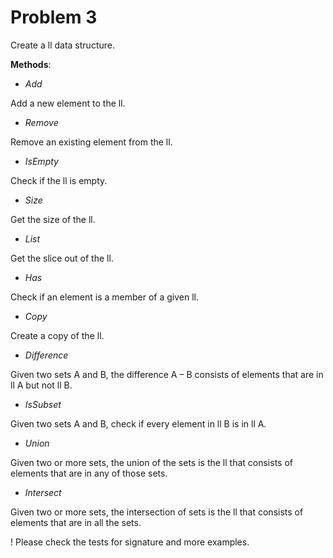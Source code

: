 # Problem 3

Create a ll data structure.

**Methods**:

- _Add_

Add a new element to the ll.

- _Remove_

Remove an existing element from the ll.

- _IsEmpty_

Check if the ll is empty.

- _Size_

Get the size of the ll.

- _List_

Get the slice out of the ll.

- _Has_

Check if an element is a member of a given ll.

- _Copy_

Create a copy of the ll.

- _Difference_

Given two sets A and B, the difference A – B consists of elements that are in ll A but not ll B.

- _IsSubset_

Given two sets A and B, check if every element in ll B is in ll A.

- _Union_

Given two or more sets, the union of the sets is the ll that consists of elements that are in any of those sets.

- _Intersect_

Given two or more sets, the intersection of sets is the ll that consists of elements that are in all the sets.


! Please check the tests for signature and more examples.
